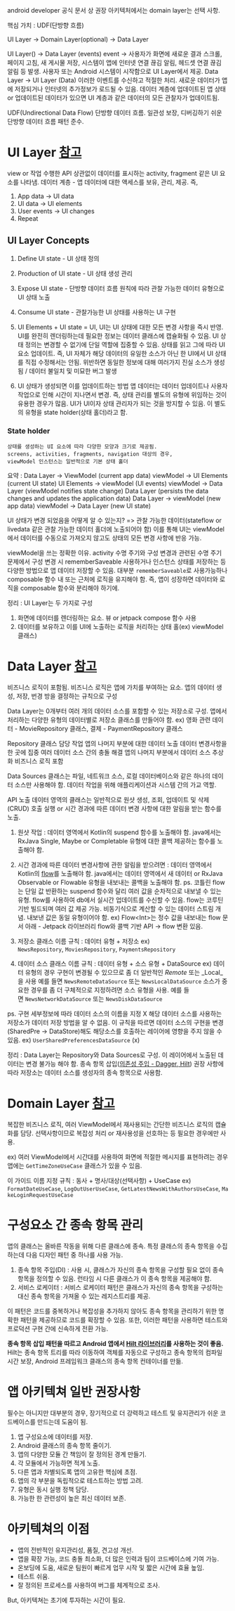 android developer 공식 문서 상 권장 아키텍처에서는 domain layer는 선택 사항.

핵심 가치  : UDF(단방향 흐름)

UI Layer -> Domain Layer(optional) -> Data Layer

UI Layer() -> Data Layer (events)
	event -> 사용자가 화면에 새로운 결과 스크롤, 페이지 고침, 새 게시물 저장, 시스템이 앱에 인터넷 연결 끊김 알림, 헤드셋 연결 끊김 알림 등 발생.
	사용자 또는 Android 시스템이 시작함으로 UI Layer에서 제공.
Data Layer -> UI Layer (Data)
	이러한 이벤트를 수신하고 적절한 처리. 
	새로운 데이터가 앱에 저장되거나 인터넷의 추가정보가 로드될 수 있음.
	데이터 계층에 업데이트된 앱 상태 or 업데이트된 데이터가 있으면 UI 계층과 같은 데이터의 모든 관찰자가 업데이트됨.
	
UDF(Undirectional Data Flow) 단방향 데이터 흐름.
	일관성 보장, 디버깅하기 쉬운 단방향 데이터 흐름 패턴 준수.

# UI Layer [참고](https://developer.android.com/jetpack/guide/ui-layer?hl=ko)
view or 작업 수행한 API 상관없이 데이터를 표시하는 activity, fragment 같은 UI 요소를 나타냄.
데이터 계층 - 앱 데이터에 대한 액세스를 보유, 관리, 제공.
즉, 
1. App data -> UI data
2. UI data -> UI elements
3. User events -> UI changes
4. Repeat

## UI Layer Concepts
1. Define UI state - UI 상태 정의
2. Production of UI state - UI 상태 생성 관리
3. Expose UI state - 단방향 데이터 흐름 원칙에 따라 관찰 가능한 데이터 유형으로 UI 상태 노출
4. Consume UI state - 관찰가능한 UI 상태를 사용하는 UI 구현


1. UI Elements + UI state = UI, UI는 UI 상태에 대한 모든 변경 사항을 즉시 반영.
	UI를 완전히 렌더링하는데 필요한 정보는 데이터 클래스에 캡슐화될 수 있음.
	UI 상태 정의는 변경할 수 없기에 단일 역할에 집중할 수 있음.
	상태를 읽고 그에 따라 UI 요소 업데이트.
	즉, UI 자체가 해당 데이터의 유일한 소스가 아닌 한 UI에서 UI 상태를 직접 수정해서는 안됨.
	위반하면 동일한 정보에 대해 여러가지 진실 소스가 생성됨 / 데이터 불일치 및 미묘한 버그 발생
2. UI 상태가 생성되면 이를 업데이트하는 방법
	앱 데이터는 데이터 업데이트나 사용자 작업으로 인해 시간이 지나면서 변경.
	즉, 상태 관리를 별도의 유형에 위임하는 것이 유용한 경우가 많음.
	UI가 UI이자 상태 관리자가 되는 것을 방지할 수 있음.
	이 별도의 유형을 state holder(상태 홀더)라고 함.

### State holder 
	상태를 생성하는 UI 요소에 따라 다양한 모양과 크기로 제공됨.
	screens, activities, fragments, navigation 대상의 경우, 
	viewModel 인스턴스는 일반적으로 기본 상태 홀더 

요약 : Data Layer -> ViewModel (current app data)
	viewModel -> UI Elements (current UI state)
	UI Elements -> viewModel (Ul events)
	viewModel -> Data Layer (viewModel notifies state change)
	Data Layer (persists the data changes and updates the application data)
	Data Layer -> viewModel (new app data)
	viewModel -> Data Layer (new UI state)

UI 상태가 변경 되었음을 어떻게 알 수 있는지?
=> 관찰 가능한 데이터(stateflow or livedata 같은 관찰 가능한 데이터 홀더에 노출되어야 함)
이를 통해  UI는 viewModel에서 데이터를 수동으로 가져오지 않고도 상태의 모든 변경 사항에 반응 가능.

viewModel을 쓰는 정확한 이유.
activity 수명 주기와 구성 변경과 관련된 수명 주기 문제에서 구성 변경 시 rememberSaveable 사용하거나 인스턴스 상태를 저장하는 등 다양한 방법으로 앱 데이터 저장할 수 있음.
대부분 `rememberSaveable`로 사용가능하나 composable 함수 내 또는 근처에 로직을 유지해야 함.
즉, 앱이 성장하면 데이터와 로직을 composable 함수와 분리해야 하기에.

정리 : UI Layer는 두 가지로 구성
1. 화면에 데이터를 렌더링하는 요소. 뷰 or jetpack compose 함수 사용
2. 데이터를 보유하고 이를 UI에 노출하는 로직을 처리하는 상태 홀(ex) viewModel 클래스)

# Data Layer [참고](https://developer.android.com/jetpack/guide/data-layer?hl=ko)
비즈니스 로직이 포함됨. 비즈니스 로직은 앱에 가치를 부여하는 요소. 
앱의 데이터 생성, 저장, 번경 방을 결정하는 규칙으로 구성

Data Layer는 0개부터 여러 개의 데이터 소스를 포함할 수 있는 저장소로 구성.
앱에서 처리하는 다양한 유형의 데이터별로 저장소 클래스를 만들어야 함.
	ex) 영화 관련 데이터 - MovieRepository 클래스, 결제 - PaymentRepository 클래스

Repository 클래스 담당 작업
	앱의 나머지 부분에 대한 데이터 노출
	데이터 변경사항을 한 곳에 집중
	여러 데이터 소스 간의 충돌 해결
	앱의 나머지 부분에서 데이터 소스 추상화
	비즈니스 로직 포함

Data Sources 클래스는 파일, 네트워크 소스, 로컬 데이터베이스와 같은 하나의 데이터 소스만 사용해야 함. 데이터 작업을 위해 애플리케이션과 시스템 간의 가교 역할.


API 노출
데이터 영역의 클래스는 일반적으로 원샷 생성, 조회, 업데이트 및 삭제(CRUD) 호출 실행 or 시간 경과에 따른 데이터 변경 사항에 대한 알림을 받는 함수를 노출.
1. 원샷 작업 : 데이터 영역에서 Kotlin의 suspend 함수를 노출해야 함. java에서는 RxJava Single, Maybe or Completable 유형에 대한 콜백 제공하는 함수를 노출해야 함.
2. 시간 경과에 따른 데이터 변경사항에 관한 알림을 받으려면 : 데이터 영역에서 Kotlin의 [flow](https://developer.android.com/kotlin/flow?hl=ko)를 노출해야 함. java에서는 데이터 영역에서 새 데이터 or RxJava Observable or Flowable 유형을 내보내는 콜백을 노출해야 함.
ps. 코틀린 flow는 단일 값 반환하는 suspend 함수와 달리 여러 값을 순차적으로 내보낼 수 있는 유형. flow를 사용하여 db에서 실시간 업데이트를 수신할 수 있음. flow는 코루틴 기반 빌드되며 여러 값 제공 가능. 비동기식으로 계산할 수 있는 데이터 스트림 개념. 내보낸 값은 동일 유형이어야 함.
ex) Flow\<Int>는 정수 값을 내보내는 flow
문서 아래 - Jetpack 라이브러리 flow와 콜백 기반 API -> flow 변환 있음.


1. 저장소 클래스 이름 규칙 : 데이터 유형 + 저장소
	ex) `NewsRepository`, `MoviesRepository`, `PaymentsRepository`
2. 데이터 소스 클래스 이름 규칙 : 데이터 유형 + 소스 유형 + DataSource
	ex) 데이터 유형의 경우 구현이 변경될 수 있으므로 좀 더 일반적인 _Remote_ 또는 _Local_을 사용
	예를 들면 `NewsRemoteDataSource` 또는 `NewsLocalDataSource`
	 소스가 중요한 경우를 좀 더 구체적으로 지정하려면 소스 유형을 사용. 
	 예를 들면 `NewsNetworkDataSource` 또는 `NewsDiskDataSource`

ps. 구현 세부정보에 따라 데이터 소스의 이름을 지정 X
	해당 데이터 소스를 사용하는 저장소가 데이터 저장 방법을 알 수 없음.
	이 규칙을 따르면 데이터 소스의 구현을 변경(SharedPre -> DataStore)해도 
	해당소스를 호출하는 레이어에 영향을 주지 않을 수 있음.
	ex) `UserSharedPreferencesDataSource` (x)


정리 : Data Layer는 Repository와 Data Sources로 구성.
	이 레이어에서 노출된 데이터는 변경 불가능 해야 함.
	종속 항목 삽입([의존성 주입 -  Dagger, Hilt](Android_Studio/2.%20compose/lib/DI%20의존성%20주입/readme.md)) 권장 사항에 따라 저장소는 데이터 소스를 생성자의 종속 항목으로 사용함.



# Domain Layer [참고](https://developer.android.com/jetpack/guide/domain-layer?hl=ko)
복잡한 비즈니스 로직, 여러 ViewModel에서 재사용되는 간단한 비즈니스 로직의 캡슐화를 담당.
선택사항이므로 복잡성 처리 or 재사용성을 선호하는 등 필요한 경우에만 사용.

ex) 여러 ViewModel에서 시간대를 사용하여 화면에 적절한 메시지를 표현하려는 경우
앱에는 `GetTimeZoneUseCase` 클래스가 있을 수 있음.

이 가이드 이름 지정 규칙 : 동사 + 명사/대상(선택사항) + UseCase
ex) `FormatDateUseCase`, `LogOutUserUseCase`, `GetLatestNewsWithAuthorsUseCase`, `MakeLoginRequestUseCase`



# 구성요소 간 종속 항목 관리
앱의 클래스는 올바른 작동을 위해 다른 클래스에 종속.
특정 클래스의 종속 항목을 수집하는데 다음 디자인 패턴 중 하나를 사용 가능.
1. 종속 항목 주입(DI) : 사용 시, 클래스가 자신의 종속 항목을 구성할 필요 없이 종속 항목을 정의할 수 있음. 런타임 시 다른 클래스가 이 종속 항목을 제공해야 함.
2. 서비스 로케이터 : 서비스 로케이터 패턴은 클래스가 자신의 종속 항목을 구성하는 대신 종속 항목을 가져올 수 있는 레지스트리를 제공.

이 패턴은 코드를 중복하거나 복잡성을 추가하지 않아도 종속 항목을 관리하기 위한 명확한 패턴을 제공하므로 코드를 확장할 수 있음. 또한, 이러한 패턴을 사용하면 테스트와 프로덕션 구현 간에 신속하게 전환 가능.

**종속 항목 삽입 패턴을 따르고 Android 앱에서 [Hilt 라이브러리](https://developer.android.com/training/dependency-injection/hilt-android?hl=ko)를 사용하는 것이 좋음.**
Hilt는 종속 항목 트리를 따라 이동하여 객체를 자동으로 구성하고 종속 항목의 컴파일 시간 보장, Android 프레임워크 클래스의 종속 항목 컨테이너를 만듦.


# 앱 아키텍쳐 일반 권장사항
필수는 아니지만 대부분의 경우, 장기적으로 더 강력하고 테스트 및 유지관리가 쉬운 코드베이스를 만드는데 도움이 됨.

1. 앱 구성요소에 데이터를 저장.
2. Android 클래스의 종속 항목 줄이기.
3. 앱의 다양한 모듈 간 책임이 잘 정의된 경계 만들기.
4. 각 모듈에서 가능하면 적게 노출.
5. 다른 앱과 차별되도록 앱의 고유한 핵심에 초점.
6. 앱의 각 부분을 독립적으로 테스트하는 방법 고려.
7. 유형은 동시 실행 정책 담당.
8. 가능한 한 관련성이 높은 최신 데이터 보존.


# 아키텍쳐의 이점
- 앱의 전반적인 유지관리성, 품질, 견고성 개선.
- 앱을 확장 가능, 코드 충돌 최소화, 더 많은 인력과 팀이 코드베이스에 기여 가능.
- 온보딩에 도움, 새로운 팀원이 빠르게 업무 시작 및 짧은 시간에 효율 높임.
- 테스트 쉬움.
- 잘 정의된 프로세스를 사용하여 버그를 체계적으로 조사.

But, 아키텍쳐는 초기에 투자하는 시간이 필요.

